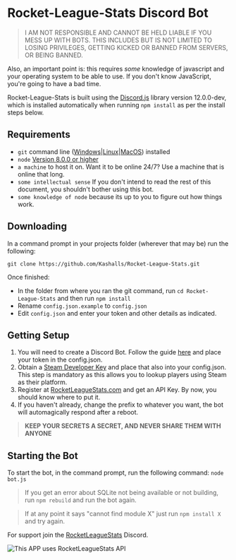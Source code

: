 # Rocket-League-Stats Discord Bot

> I AM NOT RESPONSIBLE AND CANNOT BE HELD LIABLE IF YOU MESS UP WITH BOTS. THIS INCLUDES BUT IS NOT LIMITED TO LOSING PRIVILEGES, GETTING KICKED OR BANNED FROM SERVERS, OR BEING BANNED.

Also, an important point is: this requires *some* knowledge of javascript and your operating system to be able to use. If you don't know JavaScript, you're going to have a bad time.

Rocket-League-Stats is built using the [Discord.js](http://discord.js.org/) library version 12.0.0-dev, which is installed automatically when running `npm install` as per the install steps below.

## Requirements

- `git` command line ([Windows](https://git-scm.com/download/win)|[Linux](https://git-scm.com/book/en/v2/Getting-Started-Installing-Git)|[MacOS](https://git-scm.com/download/mac)) installed
- `node` [Version 8.0.0 or higher](https://nodejs.org)
- `a machine` to host it on. Want it to be online 24/7? Use a machine that is online that long.
- `some intellectual sense` If you don't intend to read the rest of this document, you shouldn't bother using this bot.
- `some knowledge of node` because its up to you to figure out how things work.

## Downloading

In a command prompt in your projects folder (wherever that may be) run the following:

`git clone https://github.com/Kashalls/Rocket-League-Stats.git`

Once finished: 

- In the folder from where you ran the git command, run `cd Rocket-League-Stats` and then run `npm install`
- Rename `config.json.example` to `config.json`
- Edit `config.json` and enter your token and other details as indicated.

## Getting Setup

1. You will need to create a Discord Bot. Follow the guide [here](https://github.com/reactiflux/discord-irc/wiki/Creating-a-discord-bot-&-getting-a-token) and place your token in the config.json.
2. Obtain a [Steam Developer Key](https://steamcommunity.com/dev/apikey) and place that also into your config.json. This step is mandatory as this allows you to lookup players using Steam as their platform.
3. Register at [RocketLeagueStats.com](https://developers.rocketleaguestats.com/user/register) and get an API Key. By now, you should know where to put it.
4. If you haven't already, change the prefix to whatever you want, the bot will automagically respond after a reboot.

> **KEEP YOUR SECRETS A SECRET, AND NEVER SHARE THEM WITH ANYONE**

## Starting the Bot

To start the bot, in the command prompt, run the following command:
`node bot.js`

> If you get an error about SQLite not being available or not building, run `npm rebuild` and run the bot again.

> If at any point it says "cannot find module X" just run `npm install X` and try again.

For support join the [RocketLeagueStats](https://discord.gg/fJ5dd25) Discord.

![This APP uses RocketLeagueStats API](http://i.imgur.com/nuyG85X.png)


